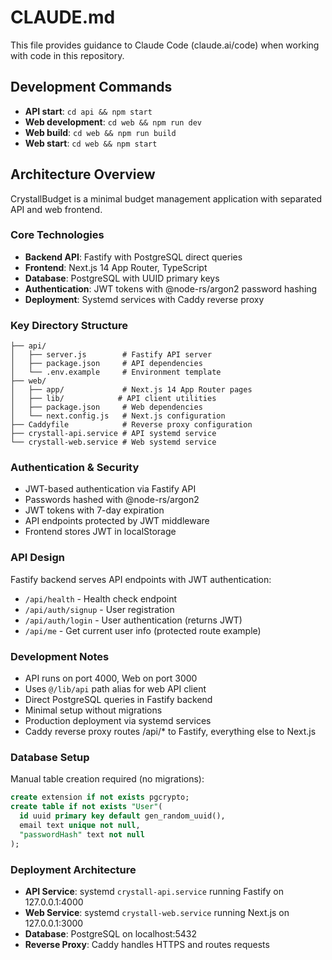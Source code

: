 # CLAUDE.md

This file provides guidance to Claude Code (claude.ai/code) when working with code in this repository.

## Development Commands

- **API start**: `cd api && npm start`
- **Web development**: `cd web && npm run dev`
- **Web build**: `cd web && npm run build`
- **Web start**: `cd web && npm start`

## Architecture Overview

CrystallBudget is a minimal budget management application with separated API and web frontend.

### Core Technologies
- **Backend API**: Fastify with PostgreSQL direct queries
- **Frontend**: Next.js 14 App Router, TypeScript
- **Database**: PostgreSQL with UUID primary keys
- **Authentication**: JWT tokens with @node-rs/argon2 password hashing
- **Deployment**: Systemd services with Caddy reverse proxy

### Key Directory Structure
```
├── api/
│   ├── server.js        # Fastify API server
│   ├── package.json     # API dependencies
│   └── .env.example     # Environment template
├── web/
│   ├── app/             # Next.js 14 App Router pages
│   ├── lib/            # API client utilities
│   ├── package.json     # Web dependencies
│   └── next.config.js   # Next.js configuration
├── Caddyfile            # Reverse proxy configuration
├── crystall-api.service # API systemd service
└── crystall-web.service # Web systemd service
```

### Authentication & Security

- JWT-based authentication via Fastify API
- Passwords hashed with @node-rs/argon2
- JWT tokens with 7-day expiration
- API endpoints protected by JWT middleware
- Frontend stores JWT in localStorage

### API Design

Fastify backend serves API endpoints with JWT authentication:
- `/api/health` - Health check endpoint
- `/api/auth/signup` - User registration
- `/api/auth/login` - User authentication (returns JWT)
- `/api/me` - Get current user info (protected route example)

### Development Notes

- API runs on port 4000, Web on port 3000
- Uses `@/lib/api` path alias for web API client
- Direct PostgreSQL queries in Fastify backend
- Minimal setup without migrations
- Production deployment via systemd services
- Caddy reverse proxy routes /api/* to Fastify, everything else to Next.js

### Database Setup

Manual table creation required (no migrations):
```sql
create extension if not exists pgcrypto;
create table if not exists "User"(
  id uuid primary key default gen_random_uuid(),
  email text unique not null,
  "passwordHash" text not null
);
```

### Deployment Architecture

- **API Service**: systemd `crystall-api.service` running Fastify on 127.0.0.1:4000
- **Web Service**: systemd `crystall-web.service` running Next.js on 127.0.0.1:3000
- **Database**: PostgreSQL on localhost:5432
- **Reverse Proxy**: Caddy handles HTTPS and routes requests